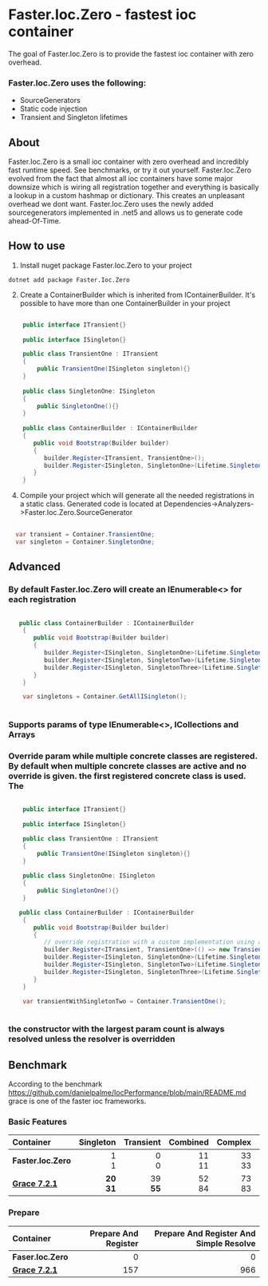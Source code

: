 # Faster.Ioc.Zero - fastest ioc container

The goal of Faster.Ioc.Zero is to provide the fastest ioc container with zero overhead.

 ### Faster.Ioc.Zero uses the following:
   - SourceGenerators
   - Static code injection
   - Transient and Singleton lifetimes

## About

Faster.Ioc.Zero is a small ioc container with zero overhead and incredibly fast runtime speed. See benchmarks, or try it out yourself. Faster.Ioc.Zero evolved from the fact that almost all ioc containers have some major downsize which is wiring all registration together and everything is basically a lookup in a custom hashmap or dictionary. This creates an unpleasant overhead we dont want.
Faster.Ioc.Zero uses the newly added sourcegenerators implemented in .net5 and allows us to generate code ahead-Of-Time.

## How to use

1. Install nuget package Faster.Ioc.Zero to your project
```
dotnet add package Faster.Ioc.Zero
```

2. Create a ContainerBuilder which is inherited from IContainerBuilder. It's possible to have more than one ContainerBuilder in your project

``` cs

    public interface ITransient{}
	
	public interface ISingleton{}

    public class TransientOne : ITransient
    { 
        public TransientOne(ISingleton singleton){}
    }
	
	public class SingletonOne: ISingleton
	{	
		public SingletonOne(){}
	}
	
    public class ContainerBuilder : IContainerBuilder
    {
       public void Bootstrap(Builder builder)
       {
	      builder.Register<ITransient, TransientOne>();
		  builder.Register<ISingleton, SingletonOne>(Lifetime.Singleton);
       }
    }
```

4. Compile your project which will generate all the needed registrations in a static class. Generated code is located at Dependencies->Analyzers->Faster.Ioc.Zero.SourceGenerator
``` cs 
  
  var transient = Container.TransientOne;
  var singleton = Container.SingletonOne;
```

 ## Advanced
    
  ### By default Faster.Ioc.Zero will create an IEnumerable<> for each registration
```C#

   public class ContainerBuilder : IContainerBuilder
    {
       public void Bootstrap(Builder builder)
       {
	      builder.Register<ISingleton, SingletonOne>(Lifetime.Singleton);
		  builder.Register<ISingleton, SingletonTwo>(Lifetime.Singleton);
          builder.Register<ISingleton, SingletonThree>(Lifetime.Singleton);
       }
    }

	var singletons = Container.GetAllISingleton();
    
``` 
### Supports params of type IEnumerable<>, ICollections and Arrays 
### Override param while multiple concrete classes are registered. By default when multiple concrete classes are active and no override is given. the first registered concrete class is used. The 

```C#

    public interface ITransient{}
	
	public interface ISingleton{}

    public class TransientOne : ITransient
    { 
        public TransientOne(ISingleton singleton){}
    }
	
	public class SingletonOne: ISingleton
	{	
		public SingletonOne(){}
	}

   public class ContainerBuilder : IContainerBuilder
    {
       public void Bootstrap(Builder builder)
       {
	      // override registration with a custom implementation using a different concrete type
	   	  builder.Register<ITransient, TransientOne>(() => new TransientOne(new SingletonTwo()) );
	      builder.Register<ISingleton, SingletonOne>(Lifetime.Singleton);
		  builder.Register<ISingleton, SingletonTwo>(Lifetime.Singleton);
          builder.Register<ISingleton, SingletonThree>(Lifetime.Singleton);
       }
    }

	var transientWithSingletonTwo = Container.TransientOne();
    
```
### the constructor with the largest param count is always resolved unless the resolver is overridden

## Benchmark

According to the benchmark https://github.com/danielpalme/IocPerformance/blob/main/README.md grace is one of the faster ioc frameworks. 

### Basic Features
|**Container**|**Singleton**|**Transient**|**Combined**|**Complex**|**Generics**|**IEnumerable**|
|:------------|------------:|------------:|-----------:|----------:|-----------:|--------------:|
|**Faster.Ioc.Zero**|1<br/>1|0<br/>0|11<br/>11|33<br/>33||10<br/>10|
|**[Grace 7.2.1](https://github.com/ipjohnson/Grace)**|**20**<br/>**31**|39<br/>**55**|52<br/>84|73<br/>83|50<br/>80|250<br/>210|

### Prepare
|**Container**|**Prepare And Register**|**Prepare And Register And Simple Resolve**|
|:------------|-----------------------:|------------------------------------------:|
|**Faser.Ioc.Zero**|0<br/>|0<br/>|
|**[Grace 7.2.1](https://github.com/ipjohnson/Grace)**|157<br/>|966<br/>|
